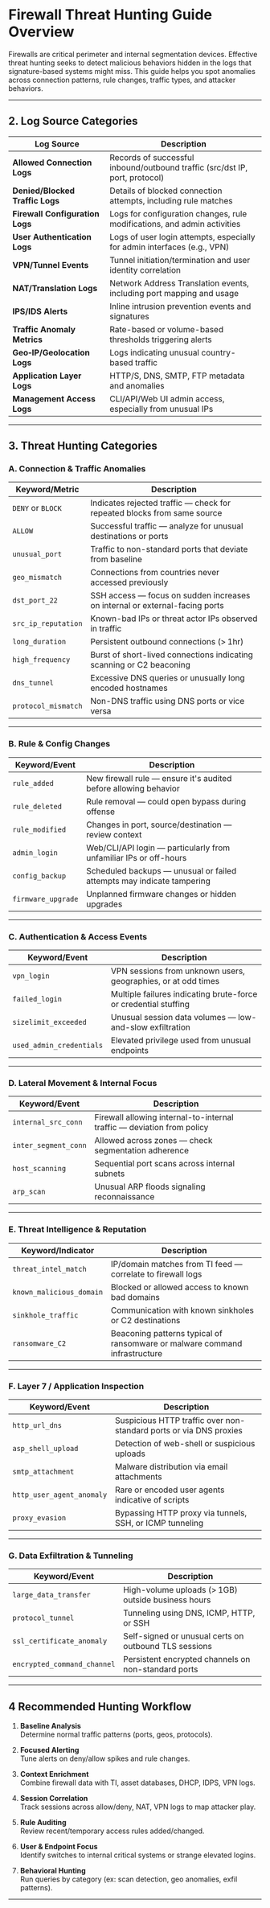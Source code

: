 # Firewall Threat Hunting Guide Overview

Firewalls are critical perimeter and internal segmentation devices. Effective threat hunting seeks to detect malicious behaviors hidden in the logs that signature-based systems might miss. This guide helps you spot anomalies across connection patterns, rule changes, traffic types, and attacker behaviors.

---

## 2. Log Source Categories

| Log Source                        | Description                                                                 |
|-----------------------------------|-----------------------------------------------------------------------------|
| **Allowed Connection Logs**       | Records of successful inbound/outbound traffic (src/dst IP, port, protocol) |
| **Denied/Blocked Traffic Logs**   | Details of blocked connection attempts, including rule matches               |
| **Firewall Configuration Logs**   | Logs for configuration changes, rule modifications, and admin activities     |
| **User Authentication Logs**      | Logs of user login attempts, especially for admin interfaces (e.g., VPN)     |
| **VPN/Tunnel Events**             | Tunnel initiation/termination and user identity correlation                 |
| **NAT/Translation Logs**          | Network Address Translation events, including port mapping and usage         |
| **IPS/IDS Alerts**                | Inline intrusion prevention events and signatures                           |
| **Traffic Anomaly Metrics**       | Rate-based or volume-based thresholds triggering alerts                      |
| **Geo‑IP/Geolocation Logs**       | Logs indicating unusual country-based traffic                               |
| **Application Layer Logs**        | HTTP/S, DNS, SMTP, FTP metadata and anomalies                               |
| **Management Access Logs**        | CLI/API/Web UI admin access, especially from unusual IPs                     |

---

## 3. Threat Hunting Categories 

### A. Connection & Traffic Anomalies

| Keyword/Metric                     | Description                                                                 |
|-----------------------------------|-----------------------------------------------------------------------------|
| `DENY` or `BLOCK`                 | Indicates rejected traffic — check for repeated blocks from same source      |
| `ALLOW`                           | Successful traffic — analyze for unusual destinations or ports              |
| `unusual_port`                    | Traffic to non-standard ports that deviate from baseline                    |
| `geo_mismatch`                    | Connections from countries never accessed previously                        |
| `dst_port_22`                     | SSH access — focus on sudden increases on internal or external-facing ports |
| `src_ip_reputation`               | Known-bad IPs or threat actor IPs observed in traffic                        |
| `long_duration`                   | Persistent outbound connections (> 1hr)                                     |
| `high_frequency`                  | Burst of short-lived connections indicating scanning or C2 beaconing         |
| `dns_tunnel`                      | Excessive DNS queries or unusually long encoded hostnames                    |
| `protocol_mismatch`               | Non-DNS traffic using DNS ports or vice versa                                |

---

### B. Rule & Config Changes

| Keyword/Event                     | Description                                                                 |
|-----------------------------------|-----------------------------------------------------------------------------|
| `rule_added`                      | New firewall rule — ensure it's audited before allowing behavior            |
| `rule_deleted`                    | Rule removal — could open bypass during offense                             |
| `rule_modified`                   | Changes in port, source/destination — review context                        |
| `admin_login`                     | Web/CLI/API login — particularly from unfamiliar IPs or off-hours           |
| `config_backup`                   | Scheduled backups — unusual or failed attempts may indicate tampering       |
| `firmware_upgrade`                | Unplanned firmware changes or hidden upgrades                               |

---

### C. Authentication & Access Events

| Keyword/Event                     | Description                                                                 |
|-----------------------------------|-----------------------------------------------------------------------------|
| `vpn_login`                       | VPN sessions from unknown users, geographies, or at odd times               |
| `failed_login`                    | Multiple failures indicating brute-force or credential stuffing             |
| `sizelimit_exceeded`              | Unusual session data volumes — low-and-slow exfiltration                   |
| `used_admin_credentials`         | Elevated privilege used from unusual endpoints                              |

---

### D. Lateral Movement & Internal Focus

| Keyword/Event                     | Description                                                                 |
|-----------------------------------|-----------------------------------------------------------------------------|
| `internal_src_conn`               | Firewall allowing internal-to-internal traffic — deviation from policy     |
| `inter_segment_conn`              | Allowed across zones — check segmentation adherence                         |
| `host_scanning`                   | Sequential port scans across internal subnets                              |
| `arp_scan`                        | Unusual ARP floods signaling reconnaissance                                |

---

### E. Threat Intelligence & Reputation

| Keyword/Indicator                 | Description                                                                 |
|-----------------------------------|-----------------------------------------------------------------------------|
| `threat_intel_match`             | IP/domain matches from TI feed — correlate to firewall logs                |
| `known_malicious_domain`         | Blocked or allowed access to known bad domains                              |
| `sinkhole_traffic`               | Communication with known sinkholes or C2 destinations                      |
| `ransomware_C2`                  | Beaconing patterns typical of ransomware or malware command infrastructure |

---

### F. Layer 7 / Application Inspection

| Keyword/Event                     | Description                                                                 |
|-----------------------------------|-----------------------------------------------------------------------------|
| `http_url_dns`                    | Suspicious HTTP traffic over non-standard ports or via DNS proxies         |
| `asp_shell_upload`                | Detection of web-shell or suspicious uploads                              |
| `smtp_attachment`                 | Malware distribution via email attachments                               |
| `http_user_agent_anomaly`         | Rare or encoded user agents indicative of scripts                          |
| `proxy_evasion`                   | Bypassing HTTP proxy via tunnels, SSH, or ICMP tunneling                   |

---

### G. Data Exfiltration & Tunneling

| Keyword/Event                     | Description                                                                 |
|-----------------------------------|-----------------------------------------------------------------------------|
| `large_data_transfer`            | High-volume uploads (> 1GB) outside business hours                         |
| `protocol_tunnel`                | Tunneling using DNS, ICMP, HTTP, or SSH                                   |
| `ssl_certificate_anomaly`        | Self-signed or unusual certs on outbound TLS sessions                     |
| `encrypted_command_channel`      | Persistent encrypted channels on non-standard ports                       |

---

## 4 Recommended Hunting Workflow

1. **Baseline Analysis**  
   Determine normal traffic patterns (ports, geos, protocols).

2. **Focused Alerting**  
   Tune alerts on deny/allow spikes and rule changes.

3. **Context Enrichment**  
   Combine firewall data with TI, asset databases, DHCP, IDPS, VPN logs.

4. **Session Correlation**  
   Track sessions across allow/deny, NAT, VPN logs to map attacker play.

5. **Rule Auditing**  
   Review recent/temporary access rules added/changed.

6. **User & Endpoint Focus**  
   Identify switches to internal critical systems or strange elevated logins.

7. **Behavioral Hunting**  
   Run queries by category (ex: scan detection, geo anomalies, exfil patterns).

---



